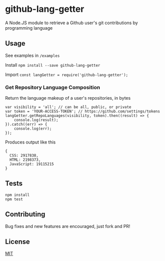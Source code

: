 # github-lang-getter
A Node.JS module to retrieve a Github user's git contributions by programming language

## Usage

See examples in `/examples`

Install
`npm install --save github-lang-getter`

Import
`const langGetter = require('github-lang-getter');`

### Get Repository Language Composition

Return the language makeup of a user's repositories, in bytes

    var visibility = 'all'; // can be all, public, or private
    var token = 'YOUR-ACCESS-TOKEN'; // https://github.com/settings/tokens
    langGetter.getRepoLanguages(visibility, token).then((result) => {
        console.log(result);
    }).catch((err) => {
        console.log(err);
    });

Produces output like this

    {
      CSS: 2917838,
      HTML: 2198373,
      JavaScript: 19115215
    }

## Tests

    npm install
    npm test

## Contributing

Bug fixes and new features are encouraged, just fork and PR!

## License

[MIT](LICENSE)
